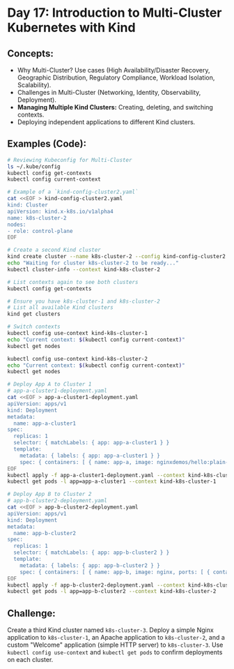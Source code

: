 # **Day 17: Introduction to Multi-Cluster Kubernetes with Kind**

## **Concepts:**
* Why Multi-Cluster? Use cases (High Availability/Disaster Recovery, Geographic Distribution, Regulatory Compliance, Workload Isolation, Scalability).
* Challenges in Multi-Cluster (Networking, Identity, Observability, Deployment).
* **Managing Multiple Kind Clusters:** Creating, deleting, and switching contexts.
* Deploying independent applications to different Kind clusters.

## **Examples (Code):**

```bash
# Reviewing Kubeconfig for Multi-Cluster
ls ~/.kube/config
kubectl config get-contexts
kubectl config current-context

# Example of a `kind-config-cluster2.yaml`
cat <<EOF > kind-config-cluster2.yaml
kind: Cluster
apiVersion: kind.x-k8s.io/v1alpha4
name: k8s-cluster-2
nodes:
- role: control-plane
EOF
```

```bash
# Create a second Kind cluster
kind create cluster --name k8s-cluster-2 --config kind-config-cluster2.yaml
echo "Waiting for cluster k8s-cluster-2 to be ready..."
kubectl cluster-info --context kind-k8s-cluster-2

# List contexts again to see both clusters
kubectl config get-contexts

# Ensure you have k8s-cluster-1 and k8s-cluster-2 
# List all available Kind clusters
kind get clusters

# Switch contexts
kubectl config use-context kind-k8s-cluster-1
echo "Current context: $(kubectl config current-context)"
kubectl get nodes

kubectl config use-context kind-k8s-cluster-2
echo "Current context: $(kubectl config current-context)"
kubectl get nodes

# Deploy App A to Cluster 1
# app-a-cluster1-deployment.yaml
cat <<EOF > app-a-cluster1-deployment.yaml
apiVersion: apps/v1
kind: Deployment
metadata:
  name: app-a-cluster1
spec:
  replicas: 1
  selector: { matchLabels: { app: app-a-cluster1 } }
  template:
    metadata: { labels: { app: app-a-cluster1 } }
    spec: { containers: [ { name: app-a, image: nginxdemos/hello:plain-text, ports: [ { containerPort: 80 } ] } ] }
EOF
kubectl apply -f app-a-cluster1-deployment.yaml --context kind-k8s-cluster-1
kubectl get pods -l app=app-a-cluster1 --context kind-k8s-cluster-1

# Deploy App B to Cluster 2
# app-b-cluster2-deployment.yaml
cat <<EOF > app-b-cluster2-deployment.yaml
apiVersion: apps/v1
kind: Deployment
metadata:
  name: app-b-cluster2
spec:
  replicas: 1
  selector: { matchLabels: { app: app-b-cluster2 } }
  template:
    metadata: { labels: { app: app-b-cluster2 } }
    spec: { containers: [ { name: app-b, image: nginx, ports: [ { containerPort: 80 } ] } ] }
EOF
kubectl apply -f app-b-cluster2-deployment.yaml --context kind-k8s-cluster-2
kubectl get pods -l app=app-b-cluster2 --context kind-k8s-cluster-2
```

## **Challenge:** 
Create a third Kind cluster named `k8s-cluster-3`. Deploy a simple Nginx application to `k8s-cluster-1`, an Apache application to `k8s-cluster-2`, and a custom "Welcome" application (simple HTTP server) to `k8s-cluster-3`. Use `kubectl config use-context` and `kubectl get pods` to confirm deployments on each cluster.

